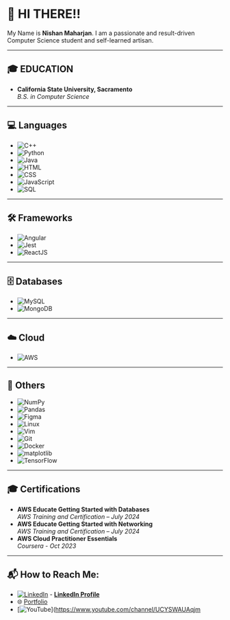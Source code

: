 # 👋 HI THERE!!

My Name is **Nishan Maharjan**. I am a passionate and result-driven Computer Science student and self-learned artisan. 

---

## 🎓 EDUCATION
- **California State University, Sacramento**  
  _B.S. in Computer Science_  

---

## 💻 Languages
- ![C++](https://img.shields.io/badge/C++-%2300599C.svg?style=flat&logo=c%2B%2B&logoColor=white)
- ![Python](https://img.shields.io/badge/Python-%2314354C.svg?style=flat&logo=python&logoColor=white)
- ![Java](https://img.shields.io/badge/Java-%23ED8B00.svg?style=flat&logo=java&logoColor=white)
- ![HTML](https://img.shields.io/badge/HTML5-%23E34F26.svg?style=flat&logo=html5&logoColor=white)
- ![CSS](https://img.shields.io/badge/CSS3-%231572B6.svg?style=flat&logo=css3&logoColor=white)
- ![JavaScript](https://img.shields.io/badge/JavaScript-%23F7DF1E.svg?style=flat&logo=javascript&logoColor=black)
- ![SQL](https://img.shields.io/badge/SQL-%230066CC.svg?style=flat&logo=sql&logoColor=white)

---

## 🛠️ Frameworks
- ![Angular](https://img.shields.io/badge/AngularJS-%23E23237.svg?style=flat&logo=angular&logoColor=white)
- ![Jest](https://img.shields.io/badge/Jest-%23C21325.svg?style=flat&logo=jest&logoColor=white)
- ![ReactJS](https://img.shields.io/badge/React-%2361DAFB.svg?style=flat&logo=react&logoColor=black)

---

## 🗄️ Databases
- ![MySQL](https://img.shields.io/badge/MySQL-%2300f.svg?style=flat&logo=mysql&logoColor=white)
- ![MongoDB](https://img.shields.io/badge/MongoDB-%2347A248.svg?style=flat&logo=mongodb&logoColor=white)

---

## ☁️ Cloud
- ![AWS](https://img.shields.io/badge/Amazon_AWS-%23232F3E.svg?style=flat&logo=amazon-aws&logoColor=white)

---

## 🔧 Others
- ![NumPy](https://img.shields.io/badge/NumPy-%23013243.svg?style=flat&logo=numpy&logoColor=white)
- ![Pandas](https://img.shields.io/badge/Pandas-%23150458.svg?style=flat&logo=pandas&logoColor=white)
- ![Figma](https://img.shields.io/badge/Figma-%23F24E1E.svg?style=flat&logo=figma&logoColor=white)
- ![Linux](https://img.shields.io/badge/Linux-%23FCC624.svg?style=flat&logo=linux&logoColor=black)
- ![Vim](https://img.shields.io/badge/Vim-%23019733.svg?style=flat&logo=vim&logoColor=white)
- ![Git](https://img.shields.io/badge/Git-%23F05032.svg?style=flat&logo=git&logoColor=white)
- ![Docker](https://img.shields.io/badge/Docker-%232496ED.svg?style=flat&logo=docker&logoColor=white)
- ![matplotlib](https://img.shields.io/badge/matplotlib-%230077B5.svg?style=flat&logo=matplotlib&logoColor=white)
- ![TensorFlow](https://img.shields.io/badge/TensorFlow-%23FF6F00.svg?style=flat&logo=tensorflow&logoColor=white)

---

## 🎓 Certifications
- **AWS Educate Getting Started with Databases**  
  *AWS Training and Certification – July 2024*
- **AWS Educate Getting Started with Networking**  
  *AWS Training and Certification – July 2024*
- **AWS Cloud Practitioner Essentials**  
  *Coursera - Oct 2023*

---

## 📬 How to Reach Me:
- [![LinkedIn](https://img.shields.io/badge/LinkedIn-%230077B5.svg?style=flat&logo=linkedin&logoColor=white)](https://www.linkedin.com/in/nishanmaharjan/) - **[LinkedIn Profile](https://www.linkedin.com/in/nishanmaharjan/)**
- 🌐 [Portfolio](https://nishan-portfolio.netlify.app/)
- [![YouTube](https://img.shields.io/badge/YouTube-%23FF0000.svg?style=flat&logo=youtube&logoColor=white)](https://www.youtube.com/channel/UCYSWAUAqjm
